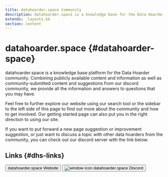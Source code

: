 ```yaml
---
title: datahoarder.space Community
description: datahoarder.space is a knowledge base for the Data Hoarder community.
extends: _layouts.kb
section: content
---
```


# datahoarder.space {#datahoarder-space}

datahoarder.space is a knowledge base platform for the Data Hoarder community. Combining publicly available content and information as well as community-submitted content and suggestions from our discord community, we provide all the information and answers to questions that you may have.

Feel free to further explore our website using our search tool or the sidebar to the left side of this page to find out more about the community and how to get involved. Our getting started page can also put you in the right direction to using our site.

If you want to put forward a new page suggestion or improvement suggestion, or just want to discuss a topic with other data hoarders from the community, you can check out our discord server with the link below.

## Links {#dhs-links}

<a href="https://datahoarder.space"><button class="bg-transparent hover:bg-textcolor text-textcolor font-semibold hover:text-black py-2 px-4 border border-textcolor hover:border-transparent rounded">
    datahoarder.space Website
</button></a> <a href="https://discord.gg/NG2G7qe"><button class="bg-transparent hover:bg-textcolor text-textcolor font-semibold hover:text-black py-2 px-4 border border-textcolor hover:border-transparent rounded">
    <img src="/assets/img/Discord-Logo-White.svg" class="h-6 w-6" alt="window icon" style="display: inline;"> datahoarder.space Discord
</button></a>